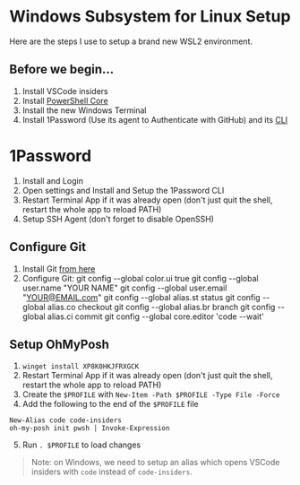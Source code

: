 # Windows Subsystem for Linux Setup
Here are the steps I use to setup a brand new WSL2 environment.

## Before we begin...
1. Install VSCode insiders
2. Install [PowerShell Core](https://github.com/PowerShell/PowerShell0)
3. Install the new Windows Terminal
4. Install 1Password (Use its agent to Authenticate with GitHub) and its [CLI](https://developer.1password.com/docs/cli/get-started/#install)

# 1Password
1. Install and Login
2. Open settings and Install and Setup the 1Password CLI
3. Restart Terminal App if it was already open (don't just quit the shell, restart the whole app to reload PATH)
4. Setup SSH Agent (don't forget to disable OpenSSH)

## Configure Git
1. Install Git [from here](https://git-scm.com/download/win)
2. Configure Git:
git config --global color.ui true
git config --global user.name "YOUR NAME"
git config --global user.email "YOUR@EMAIL.com"
git config --global alias.st status
git config --global alias.co checkout
git config --global alias.br branch
git config --global alias.ci commit
git config --global core.editor 'code --wait'


## Setup OhMyPosh
1. `winget install XP8K0HKJFRXGCK`
2. Restart Terminal App if it was already open (don't just quit the shell, restart the whole app to reload PATH)
3. Create the `$PROFILE` with `New-Item -Path $PROFILE -Type File -Force`
4. Add the following to the end of the `$PROFILE` file
```
New-Alias code code-insiders
oh-my-posh init pwsh | Invoke-Expression
```
5. Run `. $PROFILE` to load changes

> Note: on Windows, we need to setup an alias which opens VSCode insiders with `code` instead of `code-insiders`.

